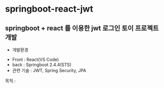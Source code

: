 # springboot-react-jwt

springboot + react 를 이용한 jwt 로그인 토이 프로젝트 개발
-------------

* 개발환경 
 - Front : React(VS Code)
 - back : Springboot 2.4.4(STS)
 - 관련 기술 : JWT, Spring Security, JPA 

목적 : 
